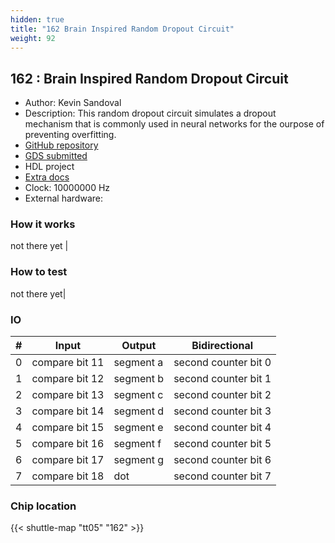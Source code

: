 ```yaml
---
hidden: true
title: "162 Brain Inspired Random Dropout Circuit"
weight: 92
---
```


## 162 : Brain Inspired Random Dropout Circuit

* Author: Kevin Sandoval
* Description: This random dropout circuit simulates a dropout mechanism that is commonly used in neural networks for the ourpose of preventing overfitting.
* [GitHub repository](https://github.com/Ksandov4/CHIPDESIGN)
* [GDS submitted](https://github.com/Ksandov4/CHIPDESIGN/actions/runs/6753094729)
* HDL project
* [Extra docs]()
* Clock: 10000000 Hz
* External hardware: 



### How it works

not there yet |


### How to test

not there yet|


### IO

| # | Input        | Output       | Bidirectional      |
|---|--------------|--------------| -------------------|
| 0 | compare bit 11  | segment a | second counter bit 0 |
| 1 | compare bit 12  | segment b | second counter bit 1 |
| 2 | compare bit 13  | segment c | second counter bit 2 |
| 3 | compare bit 14  | segment d | second counter bit 3 |
| 4 | compare bit 15  | segment e | second counter bit 4 |
| 5 | compare bit 16  | segment f | second counter bit 5 |
| 6 | compare bit 17  | segment g | second counter bit 6 |
| 7 | compare bit 18  | dot | second counter bit 7 |

### Chip location

{{< shuttle-map "tt05" "162" >}}
